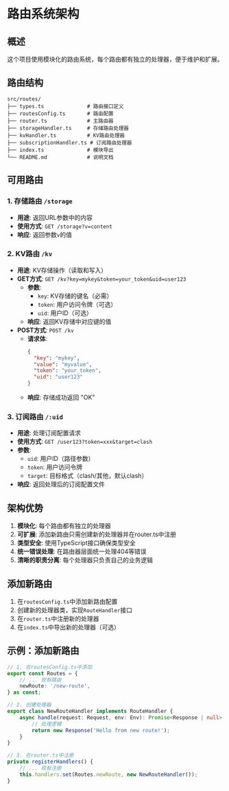 # 路由系统架构

## 概述

这个项目使用模块化的路由系统，每个路由都有独立的处理器，便于维护和扩展。

## 路由结构

```
src/routes/
├── types.ts              # 路由接口定义
├── routesConfig.ts       # 路由配置
├── router.ts             # 主路由器
├── storageHandler.ts     # 存储路由处理器
├── kvHandler.ts          # KV路由处理器
├── subscriptionHandler.ts # 订阅路由处理器
├── index.ts              # 模块导出
└── README.md             # 说明文档
```

## 可用路由

### 1. 存储路由 `/storage`
- **用途**: 返回URL参数中的内容
- **使用方式**: `GET /storage?v=content`
- **响应**: 返回参数`v`的值

### 2. KV路由 `/kv`
- **用途**: KV存储操作（读取和写入）
- **GET方式**: `GET /kv?key=mykey&token=your_token&uid=user123`
  - **参数**:
    - `key`: KV存储的键名（必需）
    - `token`: 用户访问令牌（可选）
    - `uid`: 用户ID（可选）
  - **响应**: 返回KV存储中对应键的值
- **POST方式**: `POST /kv`
  - **请求体**:
    ```json
    {
      "key": "mykey",
      "value": "myvalue",
      "token": "your_token",
      "uid": "user123"
    }
    ```
  - **响应**: 存储成功返回 "OK"

### 3. 订阅路由 `/:uid`
- **用途**: 处理订阅配置请求
- **使用方式**: `GET /user123?token=xxx&target=clash`
- **参数**:
  - `uid`: 用户ID（路径参数）
  - `token`: 用户访问令牌
  - `target`: 目标格式（clash/其他，默认clash）
- **响应**: 返回处理后的订阅配置文件

## 架构优势

1. **模块化**: 每个路由都有独立的处理器
2. **可扩展**: 添加新路由只需创建新的处理器并在router.ts中注册
3. **类型安全**: 使用TypeScript接口确保类型安全
4. **统一错误处理**: 在路由器层面统一处理404等错误
5. **清晰的职责分离**: 每个处理器只负责自己的业务逻辑

## 添加新路由

1. 在`routesConfig.ts`中添加新路由配置
2. 创建新的处理器类，实现`RouteHandler`接口
3. 在`router.ts`中注册新的处理器
4. 在`index.ts`中导出新的处理器（可选）

## 示例：添加新路由

```typescript
// 1. 在routesConfig.ts中添加
export const Routes = {
    // ... 现有路由
    newRoute: '/new-route',
} as const;

// 2. 创建处理器
export class NewRouteHandler implements RouteHandler {
    async handle(request: Request, env: Env): Promise<Response | null> {
        // 处理逻辑
        return new Response('Hello from new route!');
    }
}

// 3. 在router.ts中注册
private registerHandlers() {
    // ... 现有注册
    this.handlers.set(Routes.newRoute, new NewRouteHandler());
}
``` 
